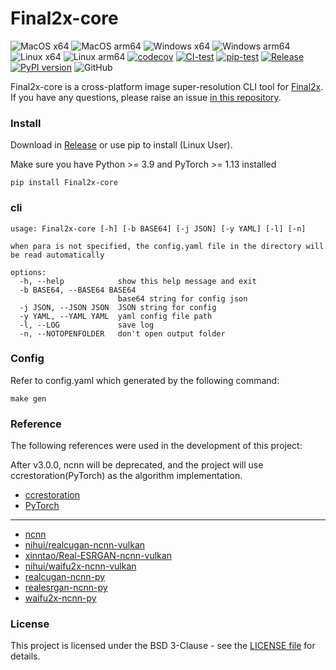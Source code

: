 # Final2x-core

![MacOS x64](https://img.shields.io/badge/Support-MacOS%20x64-blue?logo=Apple&style=flat-square)
![MacOS arm64](https://img.shields.io/badge/Support-MacOS%20arm64-blue?logo=Apple&style=flat-square)
![Windows x64](https://img.shields.io/badge/Support-Windows%20x64-blue?logo=Windows&style=flat-square)
![Windows arm64](https://img.shields.io/badge/Support-Windows%20arm64-blue?logo=Windows&style=flat-square)
![Linux x64](https://img.shields.io/badge/Support-Linux%20x64-blue?logo=Linux&style=flat-square)
![Linux arm64](https://img.shields.io/badge/Support-Linux%20arm64-blue?logo=Linux&style=flat-square)
[![codecov](https://codecov.io/gh/Tohrusky/Final2x-core/branch/main/graph/badge.svg?token=B2TNKYN4O4)](https://codecov.io/gh/Tohrusky/Final2x-core)
[![CI-test](https://github.com/Tohrusky/Final2x-core/actions/workflows/CI-test.yml/badge.svg)](https://github.com/Tohrusky/Final2x-core/actions/workflows/CI-test.yml)
[![pip-test](https://github.com/Tohrusky/Final2x-core/actions/workflows/pip-test.yml/badge.svg)](https://github.com/Tohrusky/Final2x-core/actions/workflows/pip-test.yml)
[![Release](https://github.com/Tohrusky/Final2x-core/actions/workflows/Release.yml/badge.svg)](https://github.com/Tohrusky/Final2x-core/actions/workflows/Release.yml)
[![PyPI version](https://badge.fury.io/py/Final2x-core.svg)](https://badge.fury.io/py/Final2x-core)
![GitHub](https://img.shields.io/github/license/Tohrusky/Final2x-core)

Final2x-core is a cross-platform image super-resolution CLI tool for [Final2x](https://github.com/Tohrusky/Final2x). If you have any questions, please raise an issue [in this repository](https://github.com/Tohrusky/Final2x).

### Install

Download in [Release](https://github.com/Tohrusky/Final2x-core/releases) or use pip to install (Linux User).

Make sure you have Python >= 3.9 and PyTorch >= 1.13 installed

```shell
pip install Final2x-core
```

### cli

```shell
usage: Final2x-core [-h] [-b BASE64] [-j JSON] [-y YAML] [-l] [-n]

when para is not specified, the config.yaml file in the directory will be read automatically

options:
  -h, --help            show this help message and exit
  -b BASE64, --BASE64 BASE64
                        base64 string for config json
  -j JSON, --JSON JSON  JSON string for config
  -y YAML, --YAML YAML  yaml config file path
  -l, --LOG             save log
  -n, --NOTOPENFOLDER   don't open output folder
```

### Config

Refer to config.yaml which generated by the following command:

```shell
make gen
```

### Reference

The following references were used in the development of this project:

After v3.0.0, ncnn will be deprecated, and the project will use ccrestoration(PyTorch) as the algorithm implementation.

- [ccrestoration](https://github.com/TensoRaws/ccrestoration)
- [PyTorch](https://github.com/pytorch/pytorch)

---

- [ncnn](https://github.com/Tencent/ncnn)
- [nihui/realcugan-ncnn-vulkan](https://github.com/nihui/realcugan-ncnn-vulkan)
- [xinntao/Real-ESRGAN-ncnn-vulkan](https://github.com/xinntao/Real-ESRGAN-ncnn-vulkan)
- [nihui/waifu2x-ncnn-vulkan](https://github.com/nihui/waifu2x-ncnn-vulkan)
- [realcugan-ncnn-py](https://github.com/Tohrusky/realcugan-ncnn-py)
- [realesrgan-ncnn-py](https://github.com/Tohrusky/realesrgan-ncnn-py)
- [waifu2x-ncnn-py](https://github.com/Tohrusky/waifu2x-ncnn-py)

### License

This project is licensed under the BSD 3-Clause - see
the [LICENSE file](https://github.com/Tohrusky/Final2x-core/blob/main/LICENSE) for details.
